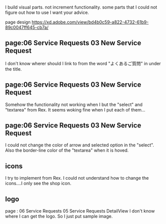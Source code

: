 I build visual parts. not increment functionality.
some parts that I could not figure out how to use I want your advice.

page design
https://xd.adobe.com/view/bd4b0c59-a822-4732-61b9-89c0047ff645-cb7a/

## page:06 Service Requests 03 New Service Request

I don't know wherer should I link to from the word "よくあるご質問" in under the title.


## page:06 Service Requests 03 New Service Request

Somehow the functionality not working when I but the "select" and "textarea" from Rex.
It seems woking fine when I put each of them...


## page:06 Service Requests 03 New Service Request

I could not change the color of arrow and selected option in the "select".
Also the border-line color of the "textarea" when it is hoved.

## icons
I try to implement from Rex. I could not understand how to change the icons....I only see the shop icon.

## logo
page : 06 Service Requests 05 Service Requests DetailView
I don't know where I can get the logo. So I just put sample image.

